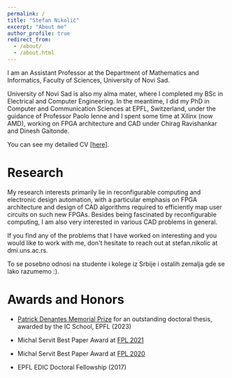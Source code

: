 ```yaml
---
permalink: /
title: "Stefan Nikolić"
excerpt: "About me"
author_profile: true
redirect_from: 
  - /about/
  - /about.html
---
```


I am an Assistant Professor at the Department of Mathematics and Informatics, Faculty of Sciences, University of Novi Sad. 

University of Novi Sad is also my alma mater, where I completed my BSc in Electrical and Computer Engineering. In the meantime, I did my PhD in Computer and Communication Sciences at EPFL, Switzerland, under the guidance of Professor Paolo Ienne and I spent some time at Xilinx (now AMD), working on FPGA architecture and CAD under Chirag Ravishankar and Dinesh Gaitonde.

You can see my detailed CV [[here]](http://stefannikolicns.github.io/files/snikolic_cv.pdf).

Research
======
My research interests primarily lie in reconfigurable computing and electronic design automation, with a particular emphasis on FPGA architecture and design of CAD algorithms required to efficiently map user circuits on such new FPGAs. Besides being fascinated by reconfigurable computing, I am also very interested in various CAD problems in general. 

If you find any of the problems that I have worked on interesting and you would like to work with me, don't hesitate to reach out at stefan.nikolic at dmi.uns.ac.rs.

To se posebno odnosi na studente i kolege iz Srbije i ostalih zemalja gde se lako razumemo :).

Awards and Honors
=======

* [Patrick Denantes Memorial Prize](https://actu.epfl.ch/news/patrick-denantes-memorial-prize-2023-announced/) for an outstanding doctoral thesis, awarded by the IC School, EPFL (2023)

* Michal Servit Best Paper Award at [FPL 2021](https://cfaed.tu-dresden.de/fpl2021/welcome-to-fpl2021)

* Michal Servit Best Paper Award at [FPL 2020](http://news.tcfpga.org/2020/09/fpl-2020-best-paper-award-winners-announced/)

* EPFL EDIC Doctoral Fellowship (2017)
